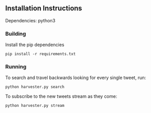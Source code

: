 ## Installation Instructions

Dependencies: python3

### Building
Install the pip dependencies

```
pip install -r requirements.txt
```

### Running

To search and travel backwards looking for every single tweet, run:

```
python harvester.py search
```

To subscribe to the new tweets stream as they come:

```
python harvester.py stream
```
